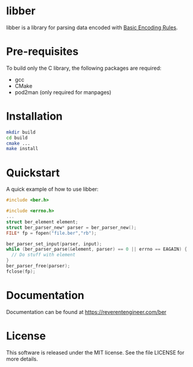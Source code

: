 # libber

libber is a library for parsing data encoded with [Basic Encoding Rules](https://en.wikipedia.org/wiki/X.690#BER_encoding).

# Pre-requisites

To build only the C library, the following packages are required:

* gcc
* CMake
* pod2man (only required for manpages)

# Installation

```bash
mkdir build
cd build
cmake ...
make install
```

# Quickstart

A quick example of how to use libber:

```c
#include <ber.h>

#include <errno.h>
...
struct ber_element element;
struct ber_parser_new* parser = ber_parser_new();
FILE* fp = fopen("file.ber","rb");

ber_parser_set_input(parser, input);
while (ber_parser_parse(&element, parser) == 0 || errno == EAGAIN) {
  // Do stuff with element
}
ber_parser_free(parser);
fclose(fp);
```

# Documentation

Documentation can be found at https://reverentengineer.com/ber

# License

This software is released under the MIT license. See the file LICENSE for more details.
